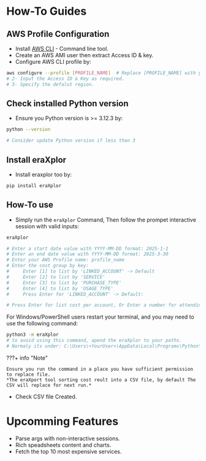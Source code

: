 # How-To Guides

## AWS Profile Configuration

- Install [AWS CLI](https://docs.aws.amazon.com/cli/latest/userguide/getting-started-install.html) - Command line tool.
- Create an AWS AMI user then extract Access ID & key.
- Configure AWS CLI profile by:
```bash
aws configure --profile [PROFILE_NAME]  # Replace [PROFILE_NAME] with your profile name
# 2- Input the Access ID & Key as required.
# 3- Specify the defalut region.
```

## Check installed Python version

- Ensure you Python version is >= 3.12.3 by:
```bash
python --version

# Consider update Python version if less than 3
```

## Install eraXplor 

- Install eraxplor too by:
```bash
pip install eraXplor
```

## How-To use

- Simply run the `eraXplor` Command, Then follow the prompet interactive session with valid inputs:

```bash
eraXplor

# Enter a start date value with YYYY-MM-DD format: 2025-1-1
# Enter an end date value with YYYY-MM-DD format: 2025-3-30
# Enter your AWS Profile name: profile_name
# Enter the cost group by key:
#     Enter [1] to list by 'LINKED_ACCOUNT' -> Default
#     Enter [2] to list by 'SERVICE'
#     Enter [3] to list by 'PURCHASE_TYPE'
#     Enter [4] to list by 'USAGE_TYPE'
#     Press Enter for 'LINKED_ACCOUNT' -> Default:

# Press Enter for list cost per account, Or Enter a number for attending result.
```

For Windows/PowerShell users restart your terminal, and you may need to use the following command:

```bash
python3 -m eraXplor
# to avoid using this command, apend the eraXplor to your paths.
# Normaly its under: C:\Users\<YourUser>\AppData\Local\Programs\Python\Python<version>\Scripts\
```

???+ info "Note"

    Ensure you run the command in a place you have sufficient permission to replace file.
    *The eraXport tool sorting cost reult into a CSV file, by default The CSV will replace for next run.*


- Check CSV file Created.

# Upcomming Features

- Parse args with non-interactive sessions.
- Rich speadsheets content and charts.
- Fetch the top 10 most expensive services.

<!--
if you want automatic monthly exports;
- use cron on linux/macOS or Task Scheduler on windows.
- Example `cron` job monthly *i.e. 1st day of the month at 2 AM.*
bash
0 2 1 * * /usr/bin/python3 /path/to/main.py --profile [PROFILE_NAME] -->


<!-- 

This part of the project documentation focuses on a
**problem-oriented** approach. You'll tackle common
tasks that you might have, with the help of the code
provided in this project.

## How To Add Two Numbers?

You have two numbers and you need to add them together.
You're in luck! The `calculator` package can help you
get this done.

Download the code from this GitHub repository and place
the `calculator/` folder in the same directory as your
Python script:

    your_project/
    │
    ├── calculator/
    │   ├── __init__.py
    │   └── calculations.py
    │
    └── your_script.py

Inside of `your_script.py` you can now import the
`add()` function from the `calculator.calculations`
module:

    # your_script.py
    from calculator.calculations import add

After you've imported the function, you can use it
to add any two numbers that you need to add:

    # your_script.py
    from calculator.calculations import add

    print(add(20, 22))  # OUTPUT: 42.0

You're now able to add any two numbers, and you'll
always get a `float` as a result. -->